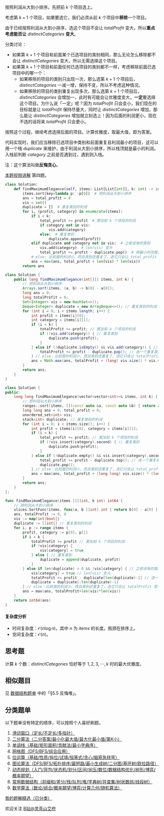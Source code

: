 按照利润从大到小排序。先把前 $k$ 个项目选上。

考虑第 $k+1$ 个项目，如果要选它，我们必须从前 $k$ 个项目中**移除**一个项目。

由于已经按照利润从大到小排序，选这个项目不会让 $\textit{totalProfit}$ 变大，所以**重点考虑能否让** $\textit{distinctCategories}$ **变大**。

分类讨论：

- 如果第 $k+1$ 个项目和前面某个已选项目的类别相同，那么无论怎么移除都不会让 $\textit{distinctCategories}$ 变大，所以无需选择这个项目。
- 如果第 $k+1$ 个项目和前面任何已选项目的类别都不一样，考虑移除前面已选项目中的哪一个：
   - 如果移除的项目的类别只出现一次，那么选第 $k+1$ 个项目后，$\textit{distinctCategories}$ 一减一增，保持不变，所以不考虑这种情况。
   - 如果移除的项目的类别重复出现多次，那么选第 $k+1$ 个项目后，$\textit{distinctCategories}$ 会增加一，此时有可能会让优雅度变大，**一定**要选择这个项目。为什么说「一定」呢？因为 $\textit{totalProfit}$ 只会变小，我们现在的目标就是让 $\textit{totalProfit}$ 保持尽量大，同时让 $\textit{distinctCategories}$ 增加，那么能让 $\textit{distinctCategories}$ 增加就立刻选上！因为后面的利润更小，现在不选的话将来 $\textit{totalProfit}$ 只会更小。

按照这个过程，继续考虑选择后面的项目。计算优雅度，取最大值，即为答案。

代码实现时，我们应当移除已选项目中类别和前面重复且利润最小的项目，这可以用一个栈 $\textit{duplicate}$ 来维护，由于利润从大到小排序，所以栈顶就是最小的利润。入栈前判断 $\textit{category}$ 之前是否遇到过，遇到则入栈。

注：这个算法叫做**反悔贪心**。

[本题视频讲解](https://www.bilibili.com/video/BV1Yr4y1o7aP/) 第四题。

```py [sol-Python3]
class Solution:
    def findMaximumElegance(self, items: List[List[int]], k: int) -> int:
        items.sort(key=lambda p: -p[0])  # 把利润从大到小排序
        ans = total_profit = 0
        vis = set()
        duplicate = []  # 重复类别的利润
        for i, (profit, category) in enumerate(items):
            if i < k:
                total_profit += profit  # 累加前 k 个项目的利润
                if category not in vis:
                    vis.add(category)
                else:  # 重复类别
                    duplicate.append(profit)
            elif duplicate and category not in vis:  # 之前没有的类别
                vis.add(category)  # len(vis) 变大
                total_profit += profit - duplicate.pop()  # 用最小利润替换
            # else: 比前面的利润小，而且类别还重复了，选它只会让 total_profit 变小，len(vis) 不变，优雅度不会变大
            ans = max(ans, total_profit + len(vis) * len(vis))
        return ans
```

```java [sol-Java]
class Solution {
    public long findMaximumElegance(int[][] items, int k) {
        // 把利润从大到小排序
        Arrays.sort(items, (a, b) -> b[0] - a[0]);
        long ans = 0;
        long totalProfit = 0;
        Set<Integer> vis = new HashSet<>();
        Deque<Integer> duplicate = new ArrayDeque<>(); // 重复类别的利润
        for (int i = 0; i < items.length; i++) {
            int profit = items[i][0];
            int category = items[i][1];
            if (i < k) {
                totalProfit += profit; // 累加前 k 个项目的利润
                if (!vis.add(category)) { // 重复类别
                    duplicate.push(profit);
                }
            } else if (!duplicate.isEmpty() && vis.add(category)) { // 之前没有的类别
                totalProfit += profit - duplicate.pop(); // 选一个重复类别中的最小利润替换
            } // else：比前面的利润小，而且类别还重复了，选它只会让 totalProfit 变小，vis.size() 不变，优雅度不会变大
            ans = Math.max(ans, totalProfit + (long) vis.size() * vis.size()); // 注意 1e5*1e5 会溢出
        }
        return ans;
    }
}
```

```cpp [sol-C++]
class Solution {
public:
    long long findMaximumElegance(vector<vector<int>>& items, int k) {
        // 把利润从大到小排序
        ranges::sort(items, [](const auto &a, const auto &b) { return a[0] > b[0]; });
        long long ans = 0, total_profit = 0;
        unordered_set<int> vis;
        stack<int> duplicate; // 重复类别的利润
        for (int i = 0; i < items.size(); i++) {
            int profit = items[i][0], category = items[i][1];
            if (i < k) {
                total_profit += profit; // 累加前 k 个项目的利润
                if (!vis.insert(category).second) { // 重复类别
                    duplicate.push(profit);
                }
            } else if (!duplicate.empty() && vis.insert(category).second) { // 之前没有的类别
                total_profit += profit - duplicate.top(); // 选一个重复类别中的最小利润替换
                duplicate.pop();
            } // else：比前面的利润小，而且类别还重复了，选它只会让 total_profit 变小，vis.size() 不变，优雅度不会变大
            ans = max(ans, total_profit + (long long) vis.size() * (long long) vis.size());
        }
        return ans;
    }
};
```

```go [sol-Go]
func findMaximumElegance(items [][]int, k int) int64 {
	// 把利润从大到小排序
	slices.SortFunc(items, func(a, b []int) int { return b[0] - a[0] })
	ans, totalProfit := 0, 0
	vis := map[int]bool{}
	duplicate := []int{} // 重复类别的利润
	for i, p := range items {
		profit, category := p[0], p[1]
		if i < k {
			totalProfit += profit // 累加前 k 个项目的利润
			if !vis[category] {
				vis[category] = true
			} else { // 重复类别
				duplicate = append(duplicate, profit)
			}
		} else if len(duplicate) > 0 && !vis[category] { // 之前没有的类别
			vis[category] = true // len(vis) 变大
			totalProfit += profit - duplicate[len(duplicate)-1] // 选一个重复类别中的最小利润替换
			duplicate = duplicate[:len(duplicate)-1]
		} // else：比前面的利润小，而且类别还重复了，选它只会让 totalProfit 变小，len(vis) 不变，优雅度不会变大
		ans = max(ans, totalProfit+len(vis)*len(vis))
	}
	return int64(ans)
}
```

#### 复杂度分析

- 时间复杂度：$\mathcal{O}(n\log n)$，其中 $n$ 为 $\textit{items}$ 的长度。瓶颈在排序上。
- 空间复杂度：$\mathcal{O}(n)$。

## 思考题

计算 $k$ 个数：$\textit{distinctCategories}$ 恰好等于 $1,2,3,\cdots,k$ 时的最大优雅度。

## 相似题目

见 [数据结构题单](https://leetcode.cn/circle/discuss/mOr1u6/) 中的「§5.5 反悔堆」。

## 分类题单

以下题单没有特定的顺序，可以按照个人喜好刷题。

1. [滑动窗口（定长/不定长/多指针）](https://leetcode.cn/circle/discuss/0viNMK/)
2. [二分算法（二分答案/最小化最大值/最大化最小值/第K小）](https://leetcode.cn/circle/discuss/SqopEo/)
3. [单调栈（基础/矩形面积/贡献法/最小字典序）](https://leetcode.cn/circle/discuss/9oZFK9/)
4. [网格图（DFS/BFS/综合应用）](https://leetcode.cn/circle/discuss/YiXPXW/)
5. [位运算（基础/性质/拆位/试填/恒等式/贪心/脑筋急转弯）](https://leetcode.cn/circle/discuss/dHn9Vk/)
6. [图论算法（DFS/BFS/拓扑排序/最短路/最小生成树/二分图/基环树/欧拉路径）](https://leetcode.cn/circle/discuss/01LUak/)
7. [动态规划（入门/背包/状态机/划分/区间/状压/数位/数据结构优化/树形/博弈/概率期望）](https://leetcode.cn/circle/discuss/tXLS3i/)
8. [常用数据结构（前缀和/差分/栈/队列/堆/字典树/并查集/树状数组/线段树）](https://leetcode.cn/circle/discuss/mOr1u6/)
9. [数学算法（数论/组合/概率期望/博弈/计算几何/随机算法）](https://leetcode.cn/circle/discuss/IYT3ss/)

[我的题解精选（已分类）](https://github.com/EndlessCheng/codeforces-go/blob/master/leetcode/SOLUTIONS.md)

欢迎关注 [B站@灵茶山艾府](https://space.bilibili.com/206214)
